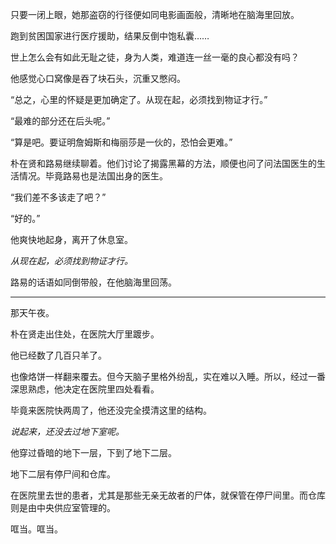 只要一闭上眼，她那盗窃的行径便如同电影画面般，清晰地在脑海里回放。

跑到贫困国家进行医疗援助，结果反倒中饱私囊……

世上怎么会有如此无耻之徒，身为人类，难道连一丝一毫的良心都没有吗？

他感觉心口窝像是吞了块石头，沉重又憋闷。

“总之，心里的怀疑是更加确定了。从现在起，必须找到物证才行。”

“最难的部分还在后头呢。”

“算是吧。要证明詹姆斯和梅丽莎是一伙的，恐怕会更难。”

朴在贤和路易继续聊着。他们讨论了揭露黑幕的方法，顺便也问了问法国医生的生活情况。毕竟路易也是法国出身的医生。

“我们差不多该走了吧？”

“好的。”

他爽快地起身，离开了休息室。

*从现在起，必须找到物证才行。*

路易的话语如同倒带般，在他脑海里回荡。

* * *

那天午夜。

朴在贤走出住处，在医院大厅里踱步。

他已经数了几百只羊了。

也像烙饼一样翻来覆去。但今天脑子里格外纷乱，实在难以入睡。所以，经过一番深思熟虑，他决定在医院里四处看看。

毕竟来医院快两周了，他还没完全摸清这里的结构。

*说起来，还没去过地下室呢。*

他穿过昏暗的地下一层，下到了地下二层。

地下二层有停尸间和仓库。

在医院里去世的患者，尤其是那些无亲无故者的尸体，就保管在停尸间里。而仓库则是由中央供应室管理的。

哐当。哐当。
